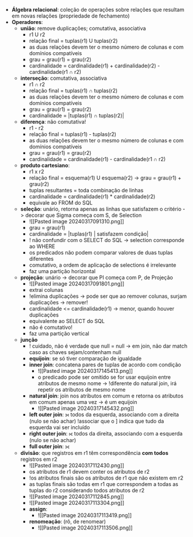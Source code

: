 * **Álgebra relacional**: coleção de operações sobre relações que resultam em novas relações (propriedade de fechamento)
* **Operadores**:
	* **união**: remove duplicações; comutativa, associativa
		* r1 U r2
		* relação final = tuplas(r1) U tuplas(r2)
		* as duas relações devem ter o mesmo número de colunas e com domínios compatíveis
		* grau = grau(r1) = grau(r2)
		* cardinalidade = cardinalidade(r1) + cardinalidade(r2) - cardinalidade(r1 ∩ r2)
	* **interseção**: comutativa, associativa
		* r1 ∩ r2
		* relação final = tuplas(r1) ∩ tuplas(r2)
		* as duas relações devem ter o mesmo número de colunas e com domínios compatíveis
		* grau = grau(r1) = grau(r2)
		* cardinalidade = |tuplas(r1) ∩ tuplas(r2)|
	* **diferença**: não comutativa!
		* r1 - r2
		* relação final = tuplas(r1) - tuplas(r2)
		* as duas relações devem ter o mesmo número de colunas e com domínios compatíveis
		* grau = grau(r1) = grau(r2)
		* cardinalidade = cardinalidade(r1) - cardinalidade(r1 ∩ r2)
	* **produto cartesiano**: 
		* r1 x r2 
		* relação final = esquema(r1) U esquema(r2) -> grau = grau(r1) + grau(r2)
		* tuplas resultantes = toda combinação de linhas
		* cardinalidade = cardinalidade(r1) * cardinalidade(r2)
		* equivale ao FROM do SQL
	* **seleção**: unário, retorna apenas as linhas que satisfazem o critério -> decorar que Sigma começa com S, de Selection
		* ![[Pasted image 20240317091310.png]]
		* grau = grau(r1)
		* cardinalidade = |tuplas(r1) | satisfazem condição|
		* ! não confundir com o SELECT do SQL -> selection corresponde ao WHERE
		* os predicados não podem comparar valores de duas tuplas diferentes
		* comutativo, a ordem de aplicação de selections é irrelevante
		* faz uma partição horizontal
	* **projeção**: unário -> decorar que PI começa com P, de Projeção
		* ![[Pasted image 20240317091801.png]]
		* extrai colunas
		* !elimina duplicações -> pode ser que ao remover colunas, surjam duplicações -> remover!
		* cardinalidade <= cardinalidade(r1) -> menor, quando houver duplicações
		* equivalente ao SELECT do SQL
		* não é comutativo!
		* faz uma partição vertical
	* **junção**
		* ! cuidado, não é verdade que null = null -> em join, não dar match caso as chaves sejam/contenham null
		* **equijoin**: se só tiver comparação de igualdade
		* **inner join**: concatena pares de tuplas de acordo com condição
			* ![[Pasted image 20240317145413.png]]
			* o predicado pode ser omitido se for usar equijoin entre atributos de mesmo nome -> !diferente do natural join, irá repetir os atributos de mesmo nome
		* **natural join**: join nos atributos em comum e retorna os atributos em comum apenas uma vez -> é um equijoin
			* ![[Pasted image 20240317145432.png]]
		* **left outer join**: ⟕ todos da esquerda, associando com a direita (nulo se não achar) !associar que o ] indica que tudo da esquerda vai ser incluído
		* **right outer join**: ⟖ todos da direita, associando com a esquerda (nulo se não achar)
		* **full outer join**: ⟗
	* **divisão**: que registros em r1 têm correspondência **com todos** registros em r2
		* ![[Pasted image 20240317112430.png]]
		* os atributos de r1 devem conter os atributos de r2
		* !os atributos finais são os atributos de r1 que não existem em r2
		* as tuplas finais são todas em r1 que correspondem a todas as tuplas do r2 considerando todos atributos de r2
		* ![[Pasted image 20240317112845.png]]
		* ![[Pasted image 20240317113304.png]]
		* **assign**:
			* ![[Pasted image 20240317113419.png]]
		* **renomeação**: (rô, de renomear)
			* ![[Pasted image 20240317113506.png]]